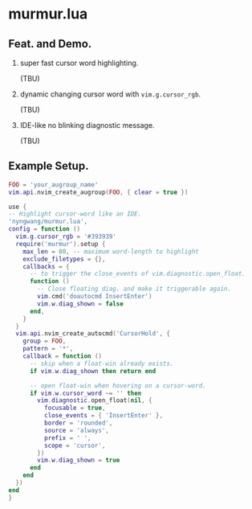 murmur.lua
===

## Feat. and Demo.

1. super fast cursor word highlighting.

   (TBU)

2. dynamic changing cursor word with `vim.g.cursor_rgb`.

   (TBU)

3. IDE-like no blinking diagnostic message.

   (TBU)

## Example Setup.

```lua
FOO = 'your_augroup_name'
vim.api.nvim_create_augroup(FOO, { clear = true })

use {
-- Highlight cursor-word like an IDE.
'nyngwang/murmur.lua',
config = function ()
  vim.g.cursor_rgb = '#393939'
  require('murmur').setup {
    max_len = 80, -- maximum word-length to highlight
    exclude_filetypes = {},
    callbacks = {
      -- to trigger the close_events of vim.diagnostic.open_float.
      function ()
        -- Close floating diag. and make it triggerable again.
        vim.cmd('doautocmd InsertEnter')
        vim.w.diag_shown = false
      end,
    }
  }
  vim.api.nvim_create_autocmd('CursorHold', {
    group = FOO,
    pattern = '*',
    callback = function ()
      -- skip when a float-win already exists.
      if vim.w.diag_shown then return end

      -- open float-win when hovering on a cursor-word.
      if vim.w.cursor_word ~= '' then
        vim.diagnostic.open_float(nil, {
          focusable = true,
          close_events = { 'InsertEnter' },
          border = 'rounded',
          source = 'always',
          prefix = ' ',
          scope = 'cursor',
        })
        vim.w.diag_shown = true
      end
    end
  })
end
}
```
